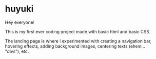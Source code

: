 # huyuki

Hey everyone!

This is my first ever coding project made with basic html and basic CSS. 

The landing page is where I experimented with creating a navigation bar, hovering effects, adding background images, centering texts (ehem... "divs"), etc.
